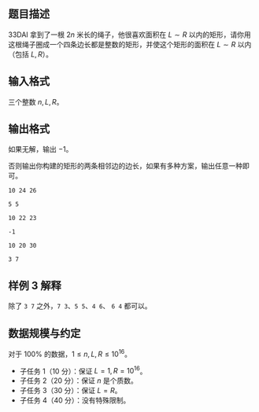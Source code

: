 ## 题目描述

33DAI 拿到了一根 $2n$ 米长的绳子，他很喜欢面积在 $L\sim R$ 以内的矩形，请你用这根绳子圈成一个四条边长都是整数的矩形，并使这个矩形的面积在 $L\sim R$ 以内（包括 $L,R$）。

## 输入格式

三个整数 $n,L,R$。

## 输出格式

如果无解，输出 $-1$。

否则输出你构建的矩形的两条相邻边的边长，如果有多种方案，输出任意一种即可。

```input1
10 24 26
```

```output1
5 5
```

```input2
10 22 23
```

```output2
-1
```


```input3
10 20 30
```

```output3
3 7
```

## 样例 3 解释

除了 `3 7` 之外，`7 3`、`5 5`、`4 6`、 `6 4` 都可以。

## 数据规模与约定

对于 $100\%$ 的数据，$1 \le n,L,R \le 10^{16}$。

- 子任务 1（10 分）：保证 $L=1,R=10^{16}$。
- 子任务 2（20 分）：保证 $n$ 是个质数。
- 子任务 3（30 分）：保证 $L=R$。
- 子任务 4（40 分）：没有特殊限制。